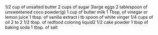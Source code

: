 1/2 cup of unsalted butter
2 cups of sugar
3large eggs
2 tablespoon of unsweetened coco powder(g)
1 cup of butter milk
1 Tbsp, of vinegar or lemon juice
1 tbsp. of vanilla extract
i tb spoon of white vinger
1/4 cups of oil
2 to 2 1/2 tbsp. of redfood coloring liquid2 1/2 cake powder
1 tbsp of baking soda
1 tbsp. of salt